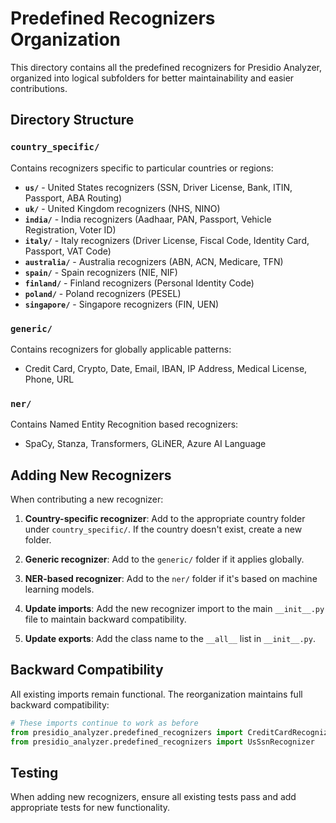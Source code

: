 # Predefined Recognizers Organization

This directory contains all the predefined recognizers for Presidio Analyzer, organized into logical subfolders for better maintainability and easier contributions.

## Directory Structure

### `country_specific/`
Contains recognizers specific to particular countries or regions:

- **`us/`** - United States recognizers (SSN, Driver License, Bank, ITIN, Passport, ABA Routing)
- **`uk/`** - United Kingdom recognizers (NHS, NINO)
- **`india/`** - India recognizers (Aadhaar, PAN, Passport, Vehicle Registration, Voter ID)
- **`italy/`** - Italy recognizers (Driver License, Fiscal Code, Identity Card, Passport, VAT Code)
- **`australia/`** - Australia recognizers (ABN, ACN, Medicare, TFN)
- **`spain/`** - Spain recognizers (NIE, NIF)
- **`finland/`** - Finland recognizers (Personal Identity Code)
- **`poland/`** - Poland recognizers (PESEL)
- **`singapore/`** - Singapore recognizers (FIN, UEN)

### `generic/`
Contains recognizers for globally applicable patterns:

- Credit Card, Crypto, Date, Email, IBAN, IP Address, Medical License, Phone, URL

### `ner/`
Contains Named Entity Recognition based recognizers:

- SpaCy, Stanza, Transformers, GLiNER, Azure AI Language

## Adding New Recognizers

When contributing a new recognizer:

1. **Country-specific recognizer**: Add to the appropriate country folder under `country_specific/`. If the country doesn't exist, create a new folder.

2. **Generic recognizer**: Add to the `generic/` folder if it applies globally.

3. **NER-based recognizer**: Add to the `ner/` folder if it's based on machine learning models.

4. **Update imports**: Add the new recognizer import to the main `__init__.py` file to maintain backward compatibility.

5. **Update exports**: Add the class name to the `__all__` list in `__init__.py`.

## Backward Compatibility

All existing imports remain functional. The reorganization maintains full backward compatibility:

```python
# These imports continue to work as before
from presidio_analyzer.predefined_recognizers import CreditCardRecognizer
from presidio_analyzer.predefined_recognizers import UsSsnRecognizer
```

## Testing

When adding new recognizers, ensure all existing tests pass and add appropriate tests for new functionality. 